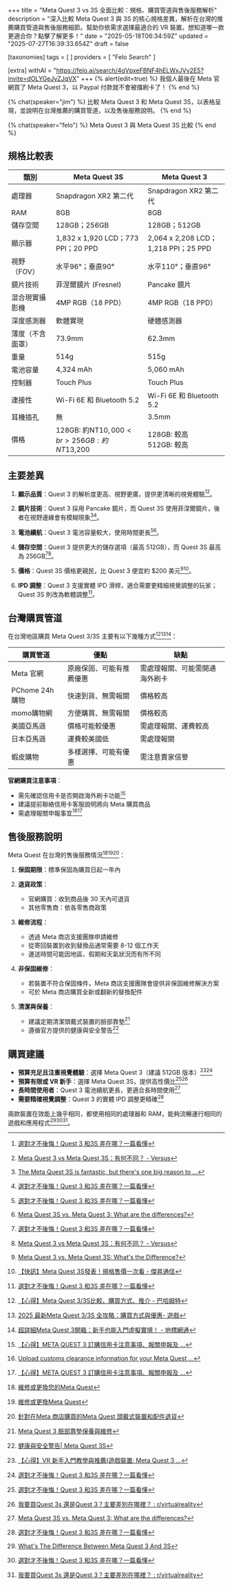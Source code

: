 +++
title = "Meta Quest 3 vs 3S 全面比較：規格、購買管道與售後服務解析"
description = "深入比較 Meta Quest 3 與 3S 的核心規格差異，解析在台灣的推薦購買管道與售後服務細節。幫助你依需求選擇最適合的 VR 裝置。想知道哪一款更適合你？點擊了解更多！"
date = "2025-05-18T06:34:59Z"
updated = "2025-07-27T16:39:33.654Z"
draft = false

[taxonomies]
tags = [ ]
providers = [ "Felo Search" ]

[extra]
withAI = "<https://felo.ai/search/4qVpxeFBNF4hELWxJVv2E5?invite=dOLYGeJyZJqVX>"
+++
{% alert(edit=true) %}
我個人最後在 Meta 官網買了 Meta Quest 3，以 Paypal 付款就不會被擋刷卡了！
{% end %}

{% chat(speaker="jim") %}
比較 Meta Quest 3 和 Meta Quest 3S，以表格呈現，並說明在台灣推薦的購買管道，以及售後服務說明。
{% end %}

{% chat(speaker="felo") %}
Meta Quest 3 與 Meta Quest 3S 比較
{% end %}

## 規格比較表

| **類別** | **Meta Quest 3S** | **Meta Quest 3** |
|---------|------------------|-----------------|
| 處理器 | Snapdragon XR2 第二代 | Snapdragon XR2 第二代 |
| RAM | 8GB | 8GB |
| 儲存空間 | 128GB；256GB | 128GB；512GB |
| 顯示器 | 1,832 x 1,920 LCD；773 PPI；20 PPD | 2,064 x 2,208 LCD；1,218 PPI；25 PPD |
| 視野（FOV） | 水平96°；垂直90° | 水平110°；垂直96° |
| 鏡片技術 | 菲涅爾鏡片 (Fresnel) | Pancake 鏡片 |
| 混合現實攝影機 | 4MP RGB（18 PPD） | 4MP RGB（18 PPD） |
| 深度感測器 | 軟體實現 | 硬體感測器 |
| 薄度（不含面罩） | 73.9mm | 62.3mm |
| 重量 | 514g | 515g |
| 電池容量 | 4,324 mAh | 5,060 mAh |
| 控制器 | Touch Plus | Touch Plus |
| 連接性 | Wi-Fi 6E 和 Bluetooth 5.2 | Wi-Fi 6E 和 Bluetooth 5.2 |
| 耳機插孔 | 無 | 3.5mm |
| 價格 | 128GB: 約NT$10,000<br>256GB: 約NT$13,200 | 128GB: 較高<br>512GB: 較高 |

## 主要差異

1. **顯示品質**：Quest 3 的解析度更高、視野更廣，提供更清晰的視覺體驗[^5][^6]。

2. **鏡片技術**：Quest 3 採用 Pancake 鏡片，而 Quest 3S 使用菲涅爾鏡片，後者在視野邊緣會有模糊現象[^3][^5]。

3. **電池續航**：Quest 3 電池容量較大，使用時間更長[^5][^11]。

4. **儲存空間**：Quest 3 提供更大的儲存選項（最高 512GB），而 Quest 3S 最高為 256GB[^5][^6]。

5. **價格**：Quest 3S 價格更親民，比 Quest 3 便宜約 $200 美元[^7][^33]。

6. **IPD 調整**：Quest 3 支援實體 IPD 滑桿，適合需要更精細視覺調整的玩家；Quest 3S 則改為軟體調整[^5]。

## 台灣購買管道

在台灣地區購買 Meta Quest 3/3S 主要有以下幾種方式[^8][^9][^17]：

| **購買管道** | **優點** | **缺點** |
|------------|---------|---------|
| Meta 官網 | 原廠保固、可能有推薦優惠 | 需處理報關、可能需開通海外刷卡 |
| PChome 24h購物 | 快速到貨、無需報關 | 價格較高 |
| momo購物網 | 方便購買、無需報關 | 價格較高 |
| 美國亞馬遜 | 價格可能較優惠 | 需處理報關、運費較高 |
| 日本亞馬遜 | 運費較美國低 | 需處理報關 |
| 蝦皮購物 | 多樣選擇、可能有優惠 | 需注意賣家信譽 |

**官網購買注意事項**：

- 需先確認信用卡是否開啟海外刷卡功能[^34]
- 建議提前聯絡信用卡客服說明將向 Meta 購買商品
- 需處理報關申報事宜[^16][^34]

## 售後服務說明

Meta Quest 在台灣的售後服務情況[^38][^39][^42]：

1. **保固期限**：標準保固為購買日起一年內

2. **退貨政策**：
   - 官網購買：收到商品後 30 天內可退貨
   - 其他零售商：依各零售商政策

3. **維修流程**：
   - 透過 Meta 商店支援團隊申請維修
   - 從寄回裝置到收到替換品通常需要 8-12 個工作天
   - 運送時間可能因地區、假期和天氣狀況而有所不同

4. **非保固維修**：
   - 若裝置不符合保固條件，Meta 商店支援團隊會提供非保固維修解決方案
   - 可於 Meta 商店購買全新或翻新的替換配件

5. **清潔與保養**：
   - 建議定期清潔頭戴式裝置的臉部靠墊[^43]
   - 遵循官方提供的健康與安全警告[^41]

## 購買建議

- **預算充足且注重視覺體驗**：選擇 Meta Quest 3（建議 512GB 版本）[^4][^5]
- **預算有限或 VR 新手**：選擇 Meta Quest 3S，提供高性價比[^5][^10]
- **長時間使用者**：Quest 3 電池續航更長，更適合長時間使用[^11]
- **需要精確視覺調整**：Quest 3 的實體 IPD 調整更精確[^5]

兩款裝置在效能上幾乎相同，都使用相同的處理器和 RAM，能夠流暢運行相同的遊戲和應用程式[^2][^5][^10]。

[^2]: [What's The Difference Between Meta Quest 3 And 3S](https://m.tvcmall.com/blog/model-compatibility-comparison/what-s-the-difference-between-meta-quest-3-and-3s.html)
[^3]: [The Meta Quest 3S is fantastic, but there's one big reason to ...](https://www.techradar.com/computing/virtual-reality-augmented-reality/the-meta-quest-3s-is-fantastic-but-theres-one-big-reason-to-choose-the-quest-3-instead)
[^4]: [【心得】VR 新手入門教學與推薦(遊戲裝置: Meta Quest 3 ...](https://forum.gamer.com.tw/C.php?bsn=60606&snA=4133)
[^5]: [選對才不後悔！Quest 3 和3S 差在哪？一篇看懂](https://royalplayer.com.tw/%E9%81%B8%E5%B0%8D%E6%89%8D%E4%B8%8D%E5%BE%8C%E6%82%94%EF%BC%81quest-3-%E5%92%8C-3s-%E5%B7%AE%E5%9C%A8%E5%93%AA%EF%BC%9F%E4%B8%80%E7%AF%87%E7%9C%8B%E6%87%82/)
[^6]: [Meta Quest 3 vs Meta Quest 3S：有何不同？ - Versus](https://versus.com/cn/meta-quest-3-vs-meta-quest-3s)
[^7]: [Meta Quest 3 vs. Meta Quest 3S: What's the Difference?](https://www.pcmag.com/comparisons/meta-quest-3-vs-meta-quest-3s-whats-the-difference)
[^8]: [【心得】Meta Quest 3/3S比較、購買方式、推介 - 巴哈姆特](https://forum.gamer.com.tw/C.php?bsn=60606&snA=4428)
[^9]: [2025 最新Meta Quest 3/3S 全攻略：購買方式與優惠- 遊戲](https://www.mobile01.com/topicdetail.php?f=737&t=7064241)
[^10]: [我要買Quest 3s 還是Quest 3？主要差別在哪裡？ : r/virtualreality](https://www.reddit.com/r/virtualreality/comments/1fw6ck0/what_should_i_buy_quest_3s_or_quest_3_what_is_the/?tl=zh-hant)
[^11]: [Meta Quest 3S vs. Meta Quest 3: What are the differences?](https://mashable.com/comparison/meta-quest-3s-vs-3)
[^16]: [Upload customs clearance information for your Meta Quest ...](https://www.meta.com/help/quest/932305427882177/?srsltid=AfmBOopfemrGGapdMBcK7yFDrLgxuRb2QYzZh1ADJOV6aXJMbe32pbhr)
[^17]: [超詳細Meta Quest 3開箱：新手也能入門虛擬實境！ - 地標網通](https://www.landtop.com.tw/reviews/444?srsltid=AfmBOooxefUmrrWJmoPclB0rP9RgTMoHx3nDcGv2zSOo7lMBIKEaBH-4)
[^33]: [【快訊】Meta Quest 3S發表！規格售價一次看 - 傑昇通信](https://www.jyes.com.tw/news.php?act=view&id=11617)
[^34]: [【心得】META QUEST 3 訂購信用卡注意事項、報關申報及 ...](https://forum.gamer.com.tw/C.php?bsn=60606&snA=3532)
[^38]: [維修或更換您的Meta Quest](https://www.meta.com/zh-tw/help/quest/4233856973304957/?srsltid=AfmBOooThvvBQmhQhyUdRDRLsf2pRUkPI8Z-e7JaapA2RWCzltb2DFt8)
[^39]: [維修或更換Meta Quest](https://www.meta.com/zh-hk/help/quest/4233856973304957/?srsltid=AfmBOoqWCSMfpJWvrWllL7I0CNVYkKlqMs57C5TeUfUbOuRutsPm2YNW)
[^41]: [健康與安全警告| Meta Quest 3S](https://www.meta.com/us/zh/legal/quest/health-and-safety-warnings/quest-3s/?srsltid=AfmBOorS7iGeUsrscEemnYkRftZmrKxZKsKIYWqThootXYM9erOPquOe)
[^42]: [針對在Meta 商店購買的Meta Quest 頭戴式裝置和配件退貨](https://www.meta.com/zh-tw/help/orders-and-returns/335946367951537/?srsltid=AfmBOorAwUXuL06I8DcyVy21SrwspxL9gOOCaTlnzSOPGy5Y0Z9xZypy)
[^43]: [Meta Quest 3 臉部靠墊保養與維修](https://www.meta.com/zh-tw/help/quest/835935301599524/?srsltid=AfmBOoqBGZLBOeqCHVwyXpWgOfH6-qTPrGd5qhjtLsw-re2nu5lCDAoM)
